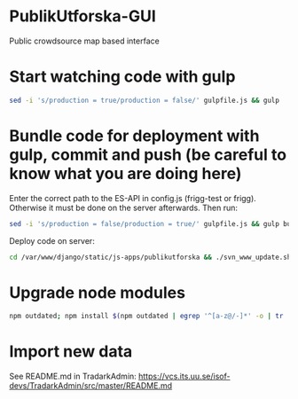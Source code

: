 # PublikUtforska-GUI
Public crowdsource map based interface

# Start watching code with gulp

```bash
sed -i 's/production = true/production = false/' gulpfile.js && gulp
```

# Bundle code for deployment with gulp, commit and push (be careful to know what you are doing here)

Enter the correct path to the ES-API in config.js (frigg-test or frigg). Otherwise it must be done on the server afterwards. Then run:

```bash
sed -i 's/production = false/production = true/' gulpfile.js && gulp build && git add www && git commit -m 'fresh compile' && git push origin master
```

Deploy code on server:

```bash
cd /var/www/django/static/js-apps/publikutforska && ./svn_www_update.sh && exit
```

# Upgrade node modules

```bash
npm outdated; npm install $(npm outdated | egrep '^[a-z@/-]*' -o | tr '\r\n' ' ') && npm outdated
```

# Import new data

See README.md in TradarkAdmin: https://vcs.its.uu.se/isof-devs/TradarkAdmin/src/master/README.md